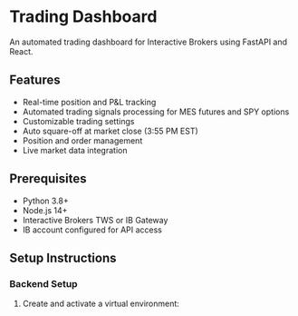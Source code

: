 # Trading Dashboard

An automated trading dashboard for Interactive Brokers using FastAPI and React.

## Features

- Real-time position and P&L tracking
- Automated trading signals processing for MES futures and SPY options
- Customizable trading settings
- Auto square-off at market close (3:55 PM EST)
- Position and order management
- Live market data integration

## Prerequisites

- Python 3.8+
- Node.js 14+
- Interactive Brokers TWS or IB Gateway
- IB account configured for API access

## Setup Instructions

### Backend Setup

1. Create and activate a virtual environment: